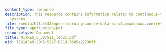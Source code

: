```yaml
---
content_type: resource
description: This resource contains information related to continuous-time second-order
  systems.
file: /media/https%3A/open-learning-course-data-rc.s3.amazonaws.com/res-6-007-signals-and-systems-spring-2011/778145a920d552b7b7193685e22238ff_MITRES_6_007S11_lec21.pdf
file_type: application/pdf
resourcetype: Document
title: MITRES_6_007S11_lec21.pdf
uid: 778145a9-20d5-52b7-b719-3685e22238ff
---
```

